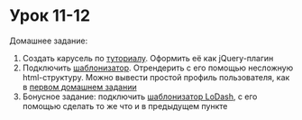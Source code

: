 # Урок 11-12

Домашнее задание:

1. Создать карусель по [туториалу](http://ru.jakeroid.com/sozdaem-prostuyu-karusel-slajder-s-pomoshhyu-jquery.html). Оформить её как jQuery-плагин
2. Подключить [шаблонизатор](http://ejohn.org/blog/javascript-micro-templating/). Отрендерить с его помощью несложную html-структуру. Можно вывести простой профиль пользователя, как в [первом домашнем задании](https://github.com/goit-fe/markup_fe2o/blob/master/html_01/homework1.png)
3. Бонусное задание: подключить [шаблонизатор LoDash](https://learn.javascript.ru/template-lodash), с его помощью сделать то же что и в предыдущем пункте
